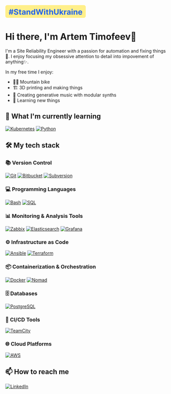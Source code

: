 [![Stand With Ukraine](https://raw.githubusercontent.com/vshymanskyy/StandWithUkraine/main/badges/StandWithUkraine.svg)](https://stand-with-ukraine.pp.ua)

# Hi there, I'm Artem Timofeev👋

I'm a Site Reliability Engineer with a passion for automation and fixing things👷. 
I enjoy focusing my obsessive attention to detail into impovement of anything✨. 

In my free time I enjoy:
- 🚵‍♂️ Mountain bike
- 🏗️ 3D printing and making things
- 🎹 Creating generative music with modular synths
- 📖 Learning new things

## 🌱 What I'm currently learning

[![Kubernetes](https://img.shields.io/badge/-Kubernetes-326CE5?style=flat&logo=kubernetes&logoColor=white)](#)
[![Python](https://img.shields.io/badge/-Python-3776AB?style=flat&logo=python&logoColor=white)](#)

## 🛠️ My tech stack

### 📚 Version Control

[![Git](https://img.shields.io/badge/-Git-F05032?style=flat&logo=git&logoColor=white)](#)
[![Bitbucket](https://img.shields.io/badge/-Bitbucket-0052CC?style=flat&logo=bitbucket&logoColor=white)](#)
[![Subversion](https://img.shields.io/badge/-Subversion-809CC9?style=flat&logo=subversion&logoColor=white)](#)

### 💻 Programming Languages

[![Bash](https://img.shields.io/badge/-Bash-4EAA25?style=flat&logo=gnu-bash&logoColor=white)](#)
[![SQL](https://img.shields.io/badge/-SQL-4479A1?style=flat&logo=sql&logoColor=white)](#)

### 📊 Monitoring & Analysis Tools

[![Zabbix](https://img.shields.io/badge/-Zabbix-107C41?style=flat&logo=zabbix&logoColor=white)](#)
[![Elasticsearch](https://img.shields.io/badge/-Elasticsearch-005571?style=flat&logo=elasticsearch&logoColor=white)](#)
[![Grafana](https://img.shields.io/badge/-Grafana-F46800?style=flat&logo=grafana&logoColor=white)](#)


### ⚙️ Infrastructure as Code

[![Ansible](https://img.shields.io/badge/-Ansible-EE0000?style=flat&logo=ansible&logoColor=white)](#)
[![Terraform](https://img.shields.io/badge/-Terraform-623CE4?style=flat&logo=terraform&logoColor=white)](#)


### 📦 Containerization & Orchestration

[![Docker](https://img.shields.io/badge/-Docker-2496ED?style=flat&logo=docker&logoColor=white)](#)
[![Nomad](https://img.shields.io/badge/-Nomad-00BC7F?style=flat&logo=hashicorp&logoColor=white)](#)

### 🗄️ Databases

[![PostgreSQL](https://img.shields.io/badge/-PostgreSQL-336791?style=flat&logo=postgresql&logoColor=white)](#)

### 🚀 CI/CD Tools

[![TeamCity](https://img.shields.io/badge/-TeamCity-000000?style=flat&logo=teamcity&logoColor=white)](#)

### 🌐 Cloud Platforms

[![AWS](https://img.shields.io/badge/-AWS-232F3E?style=flat&logo=amazon-aws&logoColor=white)](#)



## 📫 How to reach me

[![LinkedIn](https://img.shields.io/badge/LinkedIn-Artem_Timofeev-blue?style=flat&logo=linkedin&logoColor=white)](https://www.linkedin.com/in/artem-timofeev-240b7a14b/)
